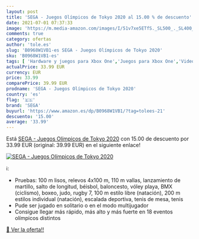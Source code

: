 ```yaml
---
layout: post
title: 'SEGA - Juegos Olímpicos de Tokyo 2020 al 15.00 % de descuento'
date: 2021-07-01 07:37:33
image: 'https://m.media-amazon.com/images/I/51v7xe5ETfS._SL500_._SL400_.jpg'
comments: true
category: ofertas
author: 'tole.es'
slug: 'B0968W1VB1-es SEGA - Juegos Olímpicos de Tokyo 2020'
sku: 'B0968W1VB1-es'
tags: [ 'Hardware y juegos para Xbox One','Juegos para Xbox One','Videojuegos','sega', ]
actualPrice: 33.99 EUR
currency: EUR
price: 33.99
comparePrice: 39.99 EUR
prodname: 'SEGA - Juegos Olímpicos de Tokyo 2020'
country: 'es'
flag: '🇪🇸'
brand: 'SEGA'
buyurl: 'https://www.amazon.es/dp/B0968W1VB1/?tag=tolees-21'
descuento: '15.00'
average: '33.99'
---
```


Está [SEGA - Juegos Olímpicos de Tokyo 2020](https://www.amazon.es/dp/B0968W1VB1/?tag=tolees-21) con 15.00 de descuento por 33.99 EUR (original: 39.99 EUR) en el siguiente enlace!

[![SEGA - Juegos Olímpicos de Tokyo 2020](https://m.media-amazon.com/images/I/51v7xe5ETfS._SL500_._SL400_.jpg)](https://www.amazon.es/dp/B0968W1VB1/?tag=tolees-21)

ℹ️:

- Pruebas: 100 m lisos, relevos 4x100 m, 110 m vallas, lanzamiento de martillo, salto de longitud, béisbol, baloncesto, vóley playa, BMX (ciclismo), boxeo, judo, rugby 7, 100 m estilo libre (natación), 200 m estilos individual (natación), escalada deportiva, tenis de mesa, tenis
- Pude ser jugado en solitario o en el modo multijugador
- Consigue llegar más rápido, más alto y más fuerte en 18 eventos olímpicos distintos

[🛒 Ver la oferta!!](https://www.amazon.es/dp/B0968W1VB1/?tag=tolees-21)
